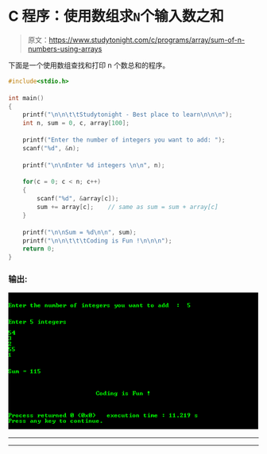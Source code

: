# C 程序：使用数组求`N`个输入数之和

> 原文：<https://www.studytonight.com/c/programs/array/sum-of-n-numbers-using-arrays>

下面是一个使用数组查找和打印 n 个数总和的程序。

```cpp
#include<stdio.h>

int main()
{
    printf("\n\n\t\tStudytonight - Best place to learn\n\n\n");
    int n, sum = 0, c, array[100];

    printf("Enter the number of integers you want to add: ");
    scanf("%d", &n);

    printf("\n\nEnter %d integers \n\n", n);

    for(c = 0; c < n; c++)
    {
        scanf("%d", &array[c]);
        sum += array[c];    // same as sum = sum + array[c]
    }

    printf("\n\nSum = %d\n\n", sum);
    printf("\n\n\t\t\tCoding is Fun !\n\n\n");
    return 0;
}
```

### 输出:

![Program to find Sum of N numbers using Arrays](img/bba0de3a838e44a6936bf5ebca90c05f.png)

* * *

* * *